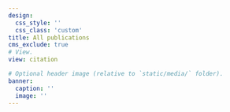 ```yaml
---
design:
  css_style: ''
  css_class: 'custom'
title: All publications
cms_exclude: true
# View.
view: citation 

# Optional header image (relative to `static/media/` folder).
banner:
  caption: ''
  image: ''
---
```

